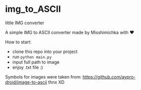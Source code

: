 # img_to_ASCII
little IMG converter 

A simple IMG to ASCII converter made by Misshimichka with ❤

How to start:
- clone this repo into your project
- run ```python main.py```
- input full path to image
- enjoy .txt file :)


Symbols for images were taken from: https://github.com/aypro-droid/image-to-ascii 
thnx XD
